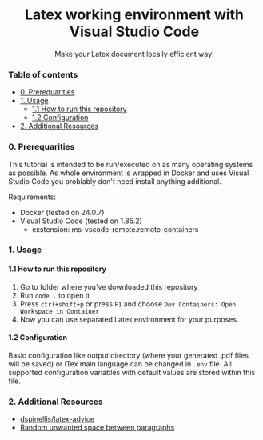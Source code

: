 <h1 align="center">Latex working environment with Visual Studio Code</h1>

<p align="center">Make your Latex document locally efficient way!</p>

<h3>Table of contents</h3>

- [0. Prerequarities](#0-prerequarities)
- [1. Usage](#1-usage)
  - [1.1 How to run this repository](#11-how-to-run-this-repository)
  - [1.2 Configuration](#12-configuration)
- [2. Additional Resources](#2-additional-resources)

### 0. Prerequarities

This tutorial is intended to be run/executed on as many operating systems as possible.
As whole environment is wrapped in Docker and uses Visual Studio Code you problably don't need install anything additional.

Requirements:
- Docker (tested on 24.0.7)
- Visual Studio Code (tested on 1.85.2)
  - exstension: ms-vscode-remote.remote-containers

### 1. Usage

#### 1.1 How to run this repository

1. Go to folder where you've downloaded this repository
2. Run `code .` to open it
3. Press `ctrl+shift+p` or press `F1` and choose `Dev Containers: Open Workspace in Container`
4. Now you can use separated Latex environment for your purposes.

#### 1.2 Configuration

Basic configuration like output directory (where your generated .pdf files will be saved) or lTex main language can be changed in `.env` file. All supported configuration variables with default values are stored within this file.

### 2. Additional Resources

- [dspinellis/latex-advice](https://github.com/dspinellis/latex-advice)
- [Random unwanted space between paragraphs](https://tex.stackexchange.com/questions/36423/random-unwanted-space-between-paragraphs)

